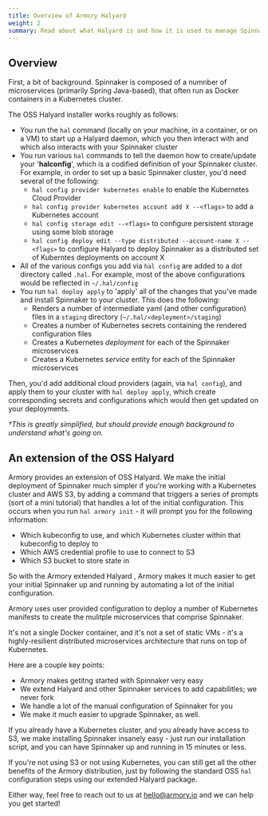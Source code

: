 ```yaml
---
title: Overview of Armory Halyard
weight: 2
summary: Read about what Halyard is and how it is used to manage Spinnaker.
---
```


## Overview

First, a bit of background.  Spinnaker is composed of a numnber of microservices (primarily Spring Java-based), that often run as Docker containers in a Kubernetes cluster.

The OSS Halyard installer works roughly as follows:
* You run the `hal` command (locally on your machine, in a container, or on a VM) to start up a Halyard daemon, which you then interact with and which also interacts with your Spinnaker cluster
* You run various `hal` commands to tell the daemon how to create/update your '**halconfig**', which is a codified definition of your Spinnaker cluster.  For example, in order to set up a basic Spinnaker cluster, you'd need several of the following:
   * `hal config provider kubernetes enable` to enable the Kubernetes Cloud Provider
   * `hal config provider kubernetes account add X --<flags>` to add a Kubernetes account
   * `hal config storage edit --<flags>` to configure persistent storage using some blob storage
   * `hal config deploy edit --type distributed --account-name X --<flags>` to configure Halyard to deploy Spinnaker as a distributed set of Kuberntes deployments on account X
* All of the various configs you add via `hal config` are added to a dot directory called `.hal`.  For example, most of the above configurations would be reflected in `~/.hal/config`
* You run `hal deploy apply` to 'apply' all of the changes that you've made and install Spinnaker to your cluster.  This does the following:
   * Renders a number of intermediate yaml (and other configuration) files in a `staging` directory (`~/.hal/<deployment>/staging`)
   * Creates a number of Kubernetes secrets containing the rendered configuration files
   * Creates a Kubernetes *deployment* for each of the Spinnaker microservices
   * Creates a Kubernetes *service* entity for each of the Spinnaker microservices

Then, you'd add additional cloud providers (again, via `hal config`), and apply them to your cluster with `hal deploy apply`, which create corresponding secrets and configurations which would then get updated on your deployments.

*†This is greatly simplified, but should provide enough background to understand what's going on.*

## An extension of the OSS Halyard   

Armory provides an extension of OSS Halyard. We make the initial deployment of Spinnaker much simpler if you're working with a Kubernetes cluster and AWS S3, by adding a command that triggers a series of prompts (sort of a mini tutorial) that handles a lot of the initial configuration.  This occurs when you run `hal armory init` - it will prompt you for the following information:
* Which kubeconfig to use, and which Kubernetes cluster within that kubeconfig to deploy to
* Which AWS credential profile to use to connect to S3
* Which S3 bucket to store state in

So with the Armory extended Halyard , Armory makes it much easier to get your initial Spinnaker up and running by automating a lot of the initial configuration.

Armory uses user provided configuration to deploy a number of Kubernetes manifests to create the mulitple microservices that comprise Spinnaker.

It's not a single Docker container, and it's not a set of static VMs - it's a highly-resilient distributed microservices architecture that runs on top of Kubernetes.

Here are a couple key points:
* Armory makes getitng started with Spinnaker very easy
* We extend Halyard and other Spinnaker services to add capabilitles; we never fork
* We handle a lot of the manual configuration of Spinnaker for you
* We make it much easier to upgrade Spinnaker, as well.

If you already have a Kubernetes cluster, and you already have access to S3, we make installing Spinnaker insanely easy - just run our installation script, and you can have Spinnaker up and running in 15 minutes or less.

If you're not using S3 or not using Kubernetes, you can still get all the other benefits of the Armory distribution, just by following the standard OSS `hal` configuration steps using our extended Halyard package.

Either way, feel free to reach out to us at [hello@armory.io](mailto:hello@armory.io) and we can help you get started!